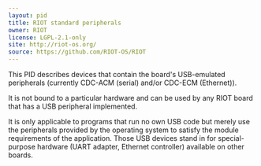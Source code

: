 ```yaml
---
layout: pid
title: RIOT standard peripherals
owner: RIOT
license: LGPL-2.1-only
site: http://riot-os.org/
source: https://github.com/RIOT-OS/RIOT
---
```

This PID describes devices that contain the board's USB-emulated peripherals (currently CDC-ACM (serial) and/or CDC-ECM (Ethernet)).

It is not bound to a particular hardware and can be used by any RIOT board that has a USB peripheral implemented.

It is only applicable to programs that run no own USB code but merely use the peripherals provided by the operating system to satisfy the module requirements of the application.
Those USB devices stand in for special-purpose hardware (UART adapter, Ethernet controller) available on other boards.
